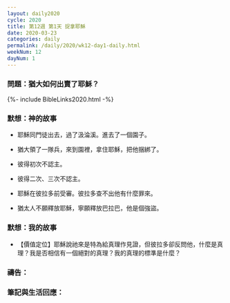 ```yaml
---
layout: daily2020
cycle: 2020
title: 第12週 第1天 捉拿耶穌
date: 2020-03-23
categories: daily
permalink: /daily/2020/wk12-day1-daily.html
weekNum: 12
dayNum: 1
---
```


### 問題：猶大如何出賣了耶穌？

{%- include BibleLinks2020.html -%}

### 默想：神的故事
+ 耶穌同門徒出去，過了汲淪溪。進去了一個園子。

+ 猶大領了一隊兵，來到園裡，拿住耶穌，把他捆綁了。

+ 彼得初次不認主。

+ 彼得二次、三次不認主。

+ 耶穌在彼拉多前受審。彼拉多查不出他有什麼罪來。

+ 猶太人不願釋放耶穌，寧願釋放巴拉巴，他是個強盜。


### 默想：我的故事
+ 【價值定位】耶穌說祂來是特為給真理作見證，但彼拉多卻反問他，什麼是真理？我是否相信有一個絕對的真理？我的真理的標準是什麼？


### 禱告：

### 筆記與生活回應：

